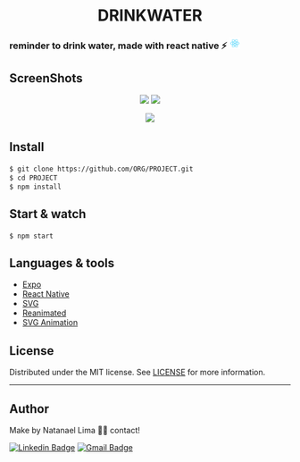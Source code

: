 <h1 align='center'> DRINKWATER </h1>

### reminder to drink water, made with react native ⚡️ <code><img height="20" src="https://raw.githubusercontent.com/github/explore/80688e429a7d4ef2fca1e82350fe8e3517d3494d/topics/react/react.png"></code>

## ScreenShots

<p align='center'>
<img src='https://user-images.githubusercontent.com/52014318/138629765-b1116022-1613-4e04-8bc9-8560ac22ab58.PNG' width='375'>
<img src='https://user-images.githubusercontent.com/52014318/138629768-e2113a5b-6348-4c2d-87a2-58eacc05f1ff.PNG' width='375'>
</p>

<p align='center'>
    <img src='https://user-images.githubusercontent.com/52014318/138629886-62242c2d-f82d-4e77-b657-d02954f397b1.gif' width='475'>
</p>

## Install

    $ git clone https://github.com/ORG/PROJECT.git
    $ cd PROJECT
    $ npm install


## Start & watch

    $ npm start

## Languages & tools

- [Expo](https://expo.io/)
- [React Native](https://reactnative.dev/)
- [SVG](https://docs.expo.dev/versions/latest/sdk/svg/)
- [Reanimated](https://docs.swmansion.com/react-native-reanimated/)
- [SVG Animation](https://www.youtube.com/watch?v=sHK_9oDiimU)

## License

Distributed under the MIT license. See [LICENSE](LICENSE) for more information.

---

## Author

Make by Natanael Lima 👋🏽 contact!

[![Linkedin Badge](https://img.shields.io/badge/-Natanelvich-blue?style=flat-square&logo=Linkedin&logoColor=white&link=https://www.linkedin.com/in/natanaelvich/)](https://www.linkedin.com/in/natanaelvich/)
[![Gmail Badge](https://img.shields.io/badge/-taelima1997@gmail.com-red?style=flat-square&link=mailto:taelima1997@gmail.com)](mailto:taelima1997@gmail.com)

